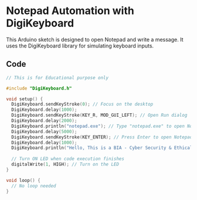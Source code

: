 # Notepad Automation with DigiKeyboard

This Arduino sketch is designed to open Notepad and write a message. It uses the DigiKeyboard library for simulating keyboard inputs.

## Code

```cpp
// This is for Educational purpose only

#include "DigiKeyboard.h"

void setup() {
  DigiKeyboard.sendKeyStroke(0); // Focus on the desktop
  DigiKeyboard.delay(1000);
  DigiKeyboard.sendKeyStroke(KEY_R, MOD_GUI_LEFT); // Open Run dialog
  DigiKeyboard.delay(2000);
  DigiKeyboard.println("notepad.exe"); // Type "notepad.exe" to open Notepad
  DigiKeyboard.delay(5000);
  DigiKeyboard.sendKeyStroke(KEY_ENTER); // Press Enter to open Notepad
  DigiKeyboard.delay(1000);
  DigiKeyboard.println("Hello, This is a BIA - Cyber Security & Ethical Hacking"); // Write a message
  
  // Turn ON LED when code execution finishes
  digitalWrite(1, HIGH); // Turn on the LED
}

void loop() {
  // No loop needed
}
